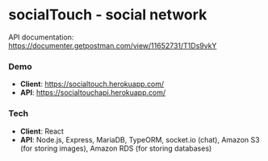 # socialTouch - social network

API documentation: https://documenter.getpostman.com/view/11652731/T1Ds9vkY

### Demo

- **Client**: https://socialtouch.herokuapp.com/
- **API**: https://socialtouchapi.herokuapp.com/

### Tech

- **Client**: React
- **API**: Node.js, Express, MariaDB, TypeORM, socket.io (chat), Amazon S3 (for storing images), Amazon RDS (for storing databases)
